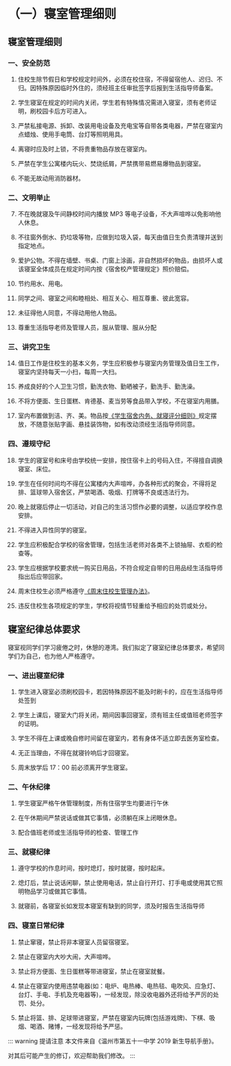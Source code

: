 # （一）寝室管理细则

## 寝室管理细则

### 一、安全防范

1. 住校生除节假日和学校规定时间外，必须在校住宿，不得留宿他人、迟归、不归。因特殊原因临时外住的，须经班主任审批签字后报到生活指导师备案。

2. 学生寝室在规定的时间内关闭，学生若有特殊情况需进入寝室，须有老师证明，刷校园卡后方可进入。

3. 严禁私接电源、拆卸、改装用电设备及充电宝等自带各类电器，严禁在寝室内点蜡烛、使用手电筒、台灯等照明用具。

4. 离寝时应及时上锁，不将贵重物品存放在寝室内。

5. 严禁在学生公寓楼内玩火、焚烧纸屑，严禁携带易燃易爆物品到寝室。

6. 不能无故动用消防器材。

### 二、文明举止

7. 不在晚就寝及午间静校时间内播放 MP3 等电子设备，不大声喧哗以免影响他人休息。

8. 不往窗外倒水、扔垃圾等物，应做到垃圾入袋，每天由值日生负责清理并送到指定地点。

9. 爱护公物。不得在墙壁、书桌、门窗上涂画，非自然损坏的物品，由损坏人或该寝室全体成员在规定时间内按《宿舍校产管理规定》照价赔偿。

10. 节约用水、用电。

11. 同学之间、寝室之间和睦相处、相互关心、相互尊重、彼此宽容。

12. 未征得他人同意，不得动用他人物品。

13. 尊重生活指导老师及管理人员，服从管理、服从分配

### 三、讲究卫生

14. 值日工作是住校生的基本义务，学生应积极参与寝室内务管理及值日生工作，寝室内坚持每天一小扫，每周一大扫。

15. 养成良好的个人卫生习惯，勤洗衣物、勤晒被子，勤洗手、勤洗澡。

16. 不将方便面、生日蛋糕、肯德基、麦当劳等食品带入学校，不在寝室内用膳。

17. 室内布置做到洁、齐、美。物品按[《学生宿舍内务、就寝评分细则》](../../../规章制度/文件/三、宿舍管理规定/（六）学生宿舍内务、纪律评分细则.html)规定摆放，不随意张贴字画、悬挂装饰物，如有改动须经生活指导师同意。

### 四、遵规守纪

18. 学生的寝室号和床号由学校统一安排，按住宿卡上的号码入住，不得擅自调换寝室、床位。

19. 学生在任何时间均不得在公寓楼内大声喧哗，办各种形式的聚会，不得将足排、篮球带入宿舍区，严禁喝酒、吸烟、打牌等不良或违法行为。

20. 晚上就寝后停止一切活动，对自己的生活习惯作必要的调整，以适应学校作息安排。

21. 不得进入异性同学的寝室。

22. 学生应积极配合学校的宿舍管理，包括生活老师对各类不上锁抽屉、衣柜的检查等。

23. 学生应根据学校要求统一购买日用品，不符合规定自带的日用品经生活指导师指出后应带回家。

24. 周末住校生必须严格遵守[《周末住校生管理办法》](../../../规章制度/文件/三、宿舍管理规定/（二）周末住校管理规定.html)。

25. 违反住校生各项规定的学生，学校将视情节轻重给予相应的处罚或处分。

## 寝室纪律总体要求

寝室视同学们学习疲倦之时，休憩的港湾。我们拟定了寝室纪律总体要求，希望同学们为自己，也为他人严格遵守。

### 一、进出寝室纪律

1. 学生进入寝室必须刷校园卡，若因特殊原因不能及时刷卡的，应在生活指导师处签到

2. 学生上课后，寝室大门将关闭，期间因事回寝室，须有班主任或值班老师签字的证明。

3. 学生不得在上课或晚自修时间留在寝室内，若有身体不适立即去医务室检查。

4. 无正当理由，不得在就寝铃响后才回寝室。

5. 周末放学后 17：00 前必须离开学生寝室。

### 二、午休纪律

1. 学生寝室严格午休管理制度，所有住宿学生均要进行午休

2. 在午休期间严禁说话或做其它事情，必须躺在床上闭眼休息。

3. 配合值班老师或生活指导师的检查、管理工作

### 三、就寝纪律

1. 遵守学校的作息时间，按时熄灯，按时就寝，按时起床。

2. 熄灯后，禁止说话闲聊，禁止使用电话，禁止自行开灯、打手电或使用其它照明物品学习或做其它事情。

3. 就寝前，各寝室长如发现本寝室有缺到的同学，须及时报告生活指导师

### 四、寝室日常纪律

1. 禁止窜寝，禁止将非本寝室人员留宿寝室。

2. 禁止在寝室内大吵大闹，大声喧哗。

3. 禁止将方便面、生日蛋糕等带进寝室，禁止在寝室就餐。

4. 禁止在寝室内使用违禁电器(如：电炉、电热棒、电热毯、电吹风、应急灯、台灯、手电、手机及充电器等)，一经发现，除没收电器外还将给予严厉的处罚、处分。

5. 禁止将篮、排、足球带进寝室，严禁在寝室内玩牌(包括游戏牌)、下棋、吸烟、喝酒、赌博，一经发现将给予严惩。

::: warning 提请注意
本文件来自《温州市第五十一中学 2019 新生导航手册》。

对其后可能产生的修订，欢迎帮助我们修改。
:::
